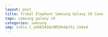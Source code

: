 ```yaml
---
layout: post
title: Tribal Elephant Samsung Galaxy S9 Case
tags: samsung galaxy s9
categories: samsung
img: 1vble_C_aXKE5ASQcNM20n0pt5z_Cm4x0
---
```

